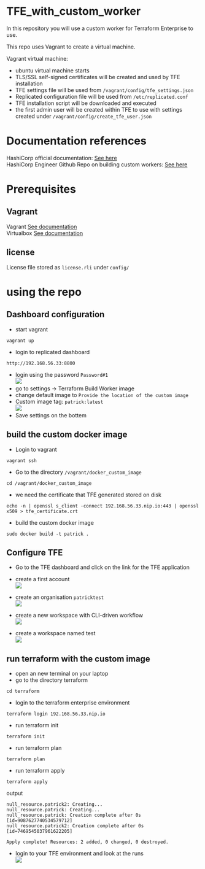 # TFE_with_custom_worker

In this repository you will use a custom worker for Terraform Enterprise to use.

This repo uses Vagrant to create a virtual machine.

Vagrant virtual machine:
- ubuntu virtual machine starts
- TLS/SSL self-signed certificates will be created and used by TFE installation
- TFE settings file will be used from ```/vagrant/config/tfe_settings.json```
- Replicated configuration file will be used from ```/etc/replicated.conf```
- TFE installation script will be downloaded and executed
- the first admin user will be created within TFE to use with settings created under ```/vagrant/config/create_tfe_user.json```

# Documentation references
HashiCorp official documentation: [See here](https://www.terraform.io/enterprise/install/interactive/installer#alternative-terraform-worker-image)  
HashiCorp Engineer Github Repo on building custom workers: [See here](https://github.com/straubt1/tfe-alternative-worker)

# Prerequisites

## Vagrant
Vagrant [See documentation](https://www.vagrantup.com/docs/installation)  
Virtualbox [See documentation](https://www.virtualbox.org/wiki/Downloads)

## license 

License file stored as ```license.rli``` under ```config/```

# using the repo

## Dashboard configuration
- start vagrant
```
vagrant up
```
- login to replicated dashboard
```
http://192.168.56.33:8800
```
- login using the password ```Password#1```  
![](media/2022-02-17-13-18-01.png)  
- go to settings -> Terraform Build Worker image
- change default image to ```Provide the location of the custom image```
- Custom image tag: ```patrick:latest```  
![](media/2022-02-17-13-22-44.png)  
- Save settings on the bottem
## build the custom docker image
- Login to vagrant
```
vagrant ssh
```
- Go to the directory ```/vagrant/docker_custom_image```
```
cd /vagrant/docker_custom_image
```
- we need the certificate that TFE generated stored on disk
```
echo -n | openssl s_client -connect 192.168.56.33.nip.io:443 | openssl x509 > tfe_certificate.crt
```
- build the custom docker image
```
sudo docker build -t patrick .
```
## Configure TFE
- Go to the TFE dashboard and click on the link for the TFE application


- create a first account   
![](media/2022-02-17-13-29-22.png)  
- create an organisation ```patricktest```  
![](media/2022-02-17-13-31-51.png)  
- create a new workspace with CLI-driven workflow  
![](media/2022-02-17-13-32-03.png)  
- create a workspace named test  
![](media/2022-02-17-13-32-36.png)  

## run terraform with the custom image
- open an new terminal on your laptop
- go to the directory terraform
```
cd terraform
```
- login to the terraform enterprise environment
```
terraform login 192.168.56.33.nip.io
```
- run terraform init
```
terraform init
```
- run terraform plan
```
terraform plan
```
- run terraform apply
```
terraform apply
```
output
```
null_resource.patrick2: Creating...
null_resource.patrick: Creating...
null_resource.patrick: Creation complete after 0s [id=9087627740534579712]
null_resource.patrick2: Creation complete after 0s [id=7469545037961622205]

Apply complete! Resources: 2 added, 0 changed, 0 destroyed.
```
- login to your TFE environment and look at the runs   
![](media/2022-02-17-13-40-47.png)  